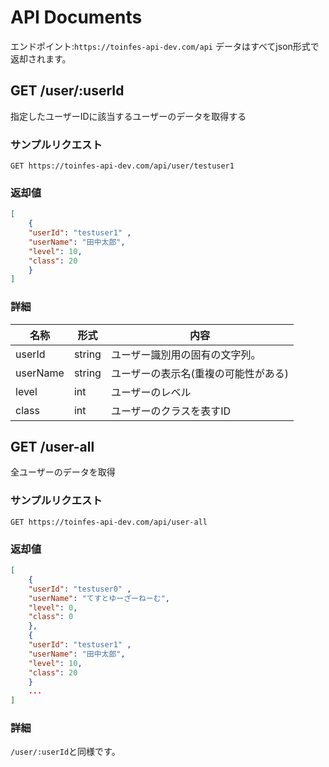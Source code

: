 # API Documents

エンドポイント:`https://toinfes-api-dev.com/api`
データはすべてjson形式で返却されます。

## GET /user/:userId
指定したユーザーIDに該当するユーザーのデータを取得する
### サンプルリクエスト
`GET https://toinfes-api-dev.com/api/user/testuser1`

### 返却値
```json
[
    {
    "userId": "testuser1" , 
    "userName": "田中太郎",
    "level": 10,
    "class": 20
    }
]
```

### 詳細
| 名称     | 形式   | 内容                                 | 
| -------- | ------ | ------------------------------------ | 
| userId   | string | ユーザー識別用の固有の文字列。       | 
| userName | string | ユーザーの表示名(重複の可能性がある) | 
| level    | int    | ユーザーのレベル                     | 
| class    | int    | ユーザーのクラスを表すID             | 

## GET /user-all
全ユーザーのデータを取得
### サンプルリクエスト
`GET https://toinfes-api-dev.com/api/user-all`

### 返却値
```json
[
    {
    "userId": "testuser0" , 
    "userName": "てすとゆーざーねーむ",
    "level": 0,
    "class": 0
    },
    {
    "userId": "testuser1" , 
    "userName": "田中太郎",
    "level": 10,
    "class": 20
    }
    ...
]
```

### 詳細

`/user/:userId`と同様です。